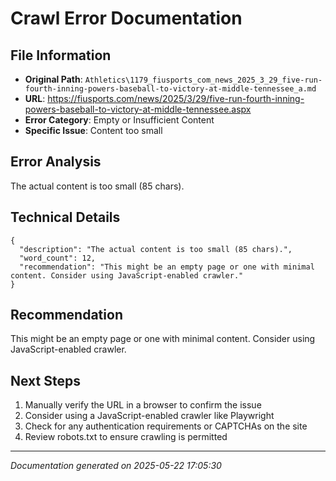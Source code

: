 # Crawl Error Documentation

## File Information
- **Original Path**: `Athletics\1179_fiusports_com_news_2025_3_29_five-run-fourth-inning-powers-baseball-to-victory-at-middle-tennessee_a.md`
- **URL**: https://fiusports.com/news/2025/3/29/five-run-fourth-inning-powers-baseball-to-victory-at-middle-tennessee.aspx
- **Error Category**: Empty or Insufficient Content
- **Specific Issue**: Content too small

## Error Analysis
The actual content is too small (85 chars).

## Technical Details
```
{
  "description": "The actual content is too small (85 chars).",
  "word_count": 12,
  "recommendation": "This might be an empty page or one with minimal content. Consider using JavaScript-enabled crawler."
}
```

## Recommendation
This might be an empty page or one with minimal content. Consider using JavaScript-enabled crawler.

## Next Steps
1. Manually verify the URL in a browser to confirm the issue
2. Consider using a JavaScript-enabled crawler like Playwright
3. Check for any authentication requirements or CAPTCHAs on the site
4. Review robots.txt to ensure crawling is permitted

---
*Documentation generated on 2025-05-22 17:05:30*
